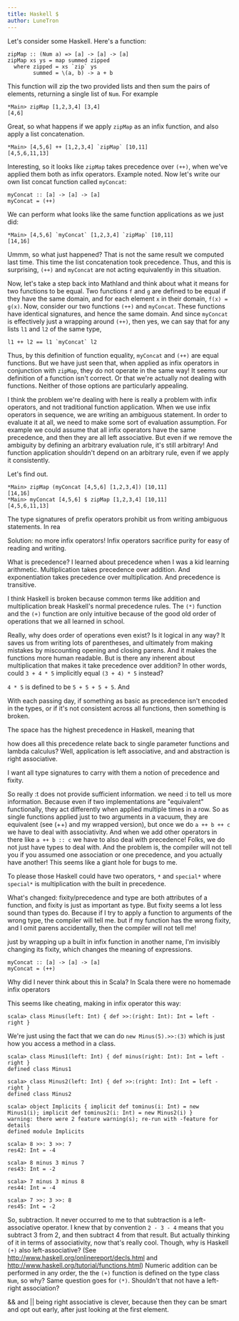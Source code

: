 ```yaml
---
title: Haskell $
author: LuneTron
---
```


Let's consider some Haskell. Here's a function:

```
zipMap :: (Num a) => [a] -> [a] -> [a]
zipMap xs ys = map summed zipped
  where zipped = xs `zip` ys
        summed = \(a, b) -> a + b
```
This function will zip the two provided lists and then sum the pairs of elements, returning a single list of `Num`. For example 

```
*Main> zipMap [1,2,3,4] [3,4]
[4,6]
```

Great, so what happens if we apply `zipMap` as an infix function, and also apply a list concatenation.
```
*Main> [4,5,6] ++ [1,2,3,4] `zipMap` [10,11]
[4,5,6,11,13]
```

Interesting, so it looks like `zipMap` takes precedence over `(++)`, when we've applied them both as infix operators. Example noted. Now let's write our own list concat function called `myConcat`:

```
myConcat :: [a] -> [a] -> [a]
myConcat = (++)
```

We can perform what looks like the same function applications as we just did:
```
*Main> [4,5,6] `myConcat` [1,2,3,4] `zipMap` [10,11]
[14,16]
```

Ummm, so what just happened? That is not the same result we computed last time. This time the list concatenation took precedence. Thus, and this is surprising, `(++)` and `myConcat` are not acting equivalently in this situation.

Now, let's take a step back into Mathland and think about what it means for two functions to be equal. Two functions `f` and `g` are defined to be equal if they have the same domain, and for each element `x` in their domain, `f(x) = g(x)`. Now, consider our two functions `(++)` and `myConcat`. These functions have identical signatures, and hence the same domain. And since `myConcat` is effectively just a wrapping around `(++)`, then yes, we can say that for any lists `l1` and `l2` of the same type, 
```
l1 ++ l2 == l1 `myConcat` l2
```
Thus, by this definition of function equality, `myConcat` and `(++)` are equal functions. But we have just seen that, when applied as infix operators in conjunction with `zipMap`, they do not operate in the same way! It seems our definition of a function isn't correct. Or that we're actually not dealing with functions. Neither of those options are particularly appealing.

I think the problem we're dealing with here is really a problem with infix operators, and not traditional function application. When we use infix operators in sequence, we are writing an ambiguous statement. In order to evaluate it at all, we need to make some sort of evaluation assumption. For example we could assume that all infix operators have the same precedence, and then they are all left associative. But even if we remove the ambiguity by defining an arbitrary evaluation rule, it's still arbitrary! And function application shouldn't depend on an arbitrary rule, even if we apply it consistently.


Let's find out.
```
*Main> zipMap (myConcat [4,5,6] [1,2,3,4]) [10,11]
[14,16]
*Main> myConcat [4,5,6] $ zipMap [1,2,3,4] [10,11]
[4,5,6,11,13]
```

The type signatures of prefix operators prohibit us from writing ambiguous statements. In rea




Solution: no more infix operators! Infix operators sacrifice purity for easy of reading and writing.







What is precedence? I learned about precedence when I was a kid learning arithmetic. Multiplication takes precedence over addition. And exponentiation takes precedence over multiplication. And precedence is transitive. 

I think Haskell is broken because common terms like addition and multiplication break Haskell's normal precedence rules. The `(*)` function and the `(+)` function are only intuitive because of the good old order of operations that we all learned in school.

Really, why does order of operations even exist? Is it logical in any way? It saves us from writing lots of parentheses, and ultimately from making mistakes by miscounting opening and closing parens. And it makes the functions more human readable. But is there any inherent about multiplication that makes it take precedence over addition? In other words, could `3 + 4 * 5` implicitly equal `(3 + 4) * 5` instead?

`4 * 5` is defined to be `5 + 5 + 5 + 5`. And 

With each passing day, if something as basic as precedence isn't encoded in the types, or if it's not consistent across all functions, then something is broken. 

The space has the highest precedence in Haskell, meaning that 

how does all this precedence relate back to single parameter functions and lambda calculus? Well, application is left associative, and and abstraction is right associative.


I want all type signatures to carry with them a notion of precedence and fixity.

So really :t does not provide sufficient information. we need :i to tell us more information. Because even if two implementations are "equivalent" functionally, they act differently when applied multiple times in a row. So as single functions applied just to two arguments in a vacuum, they are equivalent (see (++) and my wrapped version), but once we do `a ++ b ++ c` we have to deal with associativity. And when we add other operators in there like `a ++ b :: c` we have to also deal with precedence! Folks, we do not just have types to deal with. And the problem is, the compiler will not tell you if you assumed one association or one precedence, and you actually have another! This seems like a giant hole for bugs to me.

To please those Haskell could have two operators, `*` and `special*` where `special*` is multiplication with the built in precedence.


What's changed: fixity/precedence and type are both attributes of a function, and fixity is just as important as type. But fixity seems a lot less sound than types do. Because if I try to apply a function to arguments of the wrong type, the compiler will tell me. but if my function has the wrong fixity, and I omit parens accidentally, then the compiler will not tell me! 

just by wrapping up a built in infix function in another name, I'm invisibly changing its fixity, which changes the meaning of expressions.

```
myConcat :: [a] -> [a] -> [a]
myConcat = (++)
```

Why did I never think about this in Scala? In Scala there were no homemade infix operators

This seems like cheating, making in infix operator this way: 
```
scala> class Minus(left: Int) { def >>:(right: Int): Int = left - right }
```
We're just using the fact that we can do `new Minus(5).>>:(3)` which is just how you access a method in a class.


```
scala> class Minus1(left: Int) { def minus(right: Int): Int = left - right }
defined class Minus1

scala> class Minus2(left: Int) { def >>:(right: Int): Int = left - right }
defined class Minus2

scala> object Implicits { implicit def tominus(i: Int) = new Minus1(i); implicit def tominus2(i: Int) = new Minus2(i) }
warning: there were 2 feature warning(s); re-run with -feature for details
defined module Implicits

scala> 8 >>: 3 >>: 7
res42: Int = -4

scala> 8 minus 3 minus 7
res43: Int = -2

scala> 7 minus 3 minus 8
res44: Int = -4

scala> 7 >>: 3 >>: 8
res45: Int = -2
```

So, subtraction. It never occurred to me to that subtraction is a left-associative operator. I knew that by convention `2 - 3 - 4` means that you subtract 3 from 2, and then subtract 4 from that result. But actually thinking of it in terms of associativity, now that's really cool. Though, why is Haskell `(+)` also left-associative? (See http://www.haskell.org/onlinereport/decls.html and http://www.haskell.org/tutorial/functions.html) Numeric addition can be performed in any order, the the `(+)` function is defined on the type class `Num`, so why? Same question goes for `(*)`. Shouldn't that not have a left-right association? 

&& and || being right associative is clever, because then they can be smart and opt out early, after just looking at the first element.
